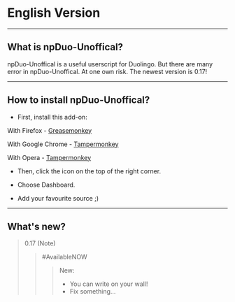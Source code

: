 # English Version

______________________

## What is npDuo-Unoffical?
npDuo-Unoffical is a useful userscript for Duolingo. But there are many error in npDuo-Unoffical. At one own risk. The newest version is 0.17! 
_____________________________________
## How to install npDuo-Unoffical?
+ First, install this add-on:

With Firefox - [Greasemonkey](https://addons.mozilla.org/ru/firefox/addon/greasemonkey/)

With Google Chrome - [Tampermonkey](https://chrome.google.com/webstore/detail/tampermonkey/dhdgffkkebhmkfjojejmpbldmpobfkfo)

With Opera - [Tampermonkey](https://addons.opera.com/ru/extensions/details/tampermonkey-beta/)

+ Then, click the icon on the top of the right corner.

+ Choose Dashboard.

+ Add your favourite source ;)

____________________________

## What's new?

> 0.17 (Note)
>> #AvailableNOW
>>> New:
>>> + You can write on your wall!
>>> + Fix something...
